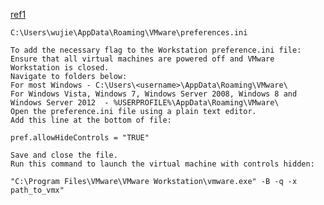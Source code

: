 [ref1](https://kb.vmware.com/selfservice/microsites/search.do?language=en_US&cmd=displayKC&externalId=2013763)

```
C:\Users\wujie\AppData\Roaming\VMware\preferences.ini
```

```
To add the necessary flag to the Workstation preference.ini file: 
Ensure that all virtual machines are powered off and VMware Workstation is closed.
Navigate to folders below:
For most Windows - C:\Users\<username>\AppData\Roaming\VMware\
For Windows Vista, Windows 7, Windows Server 2008, Windows 8 and Windows Server 2012  - %USERPROFILE%\AppData\Roaming\VMware\
Open the preference.ini file using a plain text editor.
Add this line at the bottom of file:

pref.allowHideControls = "TRUE"

Save and close the file. 
Run this command to launch the virtual machine with controls hidden:

"C:\Program Files\VMware\VMware Workstation\vmware.exe" -B -q -x path_to_vmx"
```
